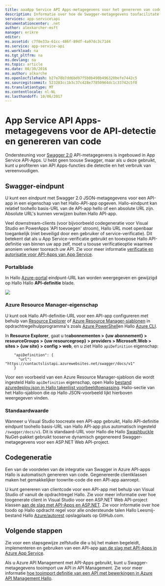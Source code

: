 ```yaml
---
title: aaaApp Service API Apps-metagegevens voor het genereren van code voor het opsporen en | Microsoft Docs
description: Informatie over hoe de Swagger-metagegevens toofacilitate API-detectie en genereren van code voor het gebruik van API-Apps in Azure App Service.
services: app-service\api
documentationcenter: .net
author: alexkarcher-msft
manager: erikre
editor: 
ms.assetid: c7f8e33a-61cc-486f-89df-4a97dc3c71d4
ms.service: app-service-api
ms.workload: na
ms.tgt_pltfrm: na
ms.devlang: na
ms.topic: article
ms.date: 08/30/2016
ms.author: alkarche
ms.openlocfilehash: b27e70b7dd6bd97f5b0b490b496320befe7442c5
ms.sourcegitcommit: 523283cc1b3c37c428e77850964dc1c33742c5f0
ms.translationtype: MT
ms.contentlocale: nl-NL
ms.lasthandoff: 10/06/2017
---
```

# <a name="app-service-api-apps-metadata-for-api-discovery-and-code-generation"></a>App Service API Apps-metagegevens voor de API-detectie en genereren van code
Ondersteuning voor [Swagger 2.0](http://swagger.io/) API-metagegevens is ingebouwd in App Service API-Apps. U hebt geen toouse Swagger, maar als u deze gebruikt, kunt u profiteren van API Apps-functies die detectie en het verbruik van vereenvoudigen.   

## <a name="swagger-endpoint"></a>Swagger-eindpunt
U kunt een eindpunt met Swagger 2.0 JSON-metagegevens voor een API-app in een eigenschap van het Hallo-API-app opgeven. Hallo-eindpunt kan relatief toohello basis-URL van de API-app hello of een absolute URL zijn. Absolute URL's kunnen verwijzen buiten Hallo API-app. 

Veel downstream-clients (voor bijvoorbeeld codegeneratie voor Visual Studio en PowerApps 'API toevoegen' stroom), Hallo URL moet openbaar toegankelijk (niet beveiligd door een gebruiker of service-verificatie). Dit betekent dat als u App Service-verificatie gebruikt en tooexpose Hallo API-definitie van binnen uw app zelf, moet u toouse verificatieoptie waarmee anoniem verkeer tooreach uw API. Zie voor meer informatie [verificatie en autorisatie voor API-Apps van App Service](app-service-api-authentication.md).

### <a name="portal-blade"></a>Portalblade
In Hallo [Azure-portal](https://portal.azure.com/) eindpunt-URL kan worden weergegeven en gewijzigd op Hallo Hallo **API-definitie** blade.

![](./media/app-service-api-metadata/apidefblade.png)

### <a name="azure-resource-manager-property"></a>Azure Resource Manager-eigenschap
U kunt ook Hallo API-definitie-URL voor een API-app configureren met behulp van [Resource Explorer](https://resources.azure.com/) of [Azure Resource Manager-sjablonen](../azure-resource-manager/resource-group-authoring-templates.md) in opdrachtregelhulpprogramma's zoals [Azure PowerShell](/powershell/azureps-cmdlets-docs)en Hallo [Azure CLI](../cli-install-nodejs.md). 

In **Resource Explorer**, gaat u te**abonnementen > {uw abonnement} > resourceGroups > {uw resourcegroep} > providers > Microsoft.Web > sites > {uw site} > config > web**, en u ziet Hallo `apiDefinition` eigenschap:

        "apiDefinition": {
          "url": "https://contactslistapi.azurewebsites.net/swagger/docs/v1"
        }

Voor een voorbeeld van een Azure Resource Manager-sjabloon die wordt ingesteld Hallo `apiDefinition` eigenschap, open Hallo [bestand azuredeploy.json in Hallo takenlijst voorbeeldtoepassing](https://github.com/azure-samples/app-service-api-dotnet-todo-list/blob/master/azuredeploy.json). Hallo-sectie van het Hallo-sjabloon die op Hallo JSON-voorbeeld lijkt hierboven weergegeven vinden.

### <a name="default-value"></a>Standaardwaarde
Wanneer u Visual Studio toocreate een API-app gebruikt, Hallo API-definitie eindpunt toohello basis-URL van Hallo API-app plus automatisch ingesteld `/swagger/docs/v1`. Dit is standaard-URL voor Hallo die Hallo [Swashbuckle](https://www.nuget.org/packages/Swashbuckle) NuGet-pakket gebruikt tooserve dynamisch gegenereerd Swagger-metagegevens voor een ASP.NET Web API-project. 

## <a name="code-generation"></a>Codegeneratie
Een van de voordelen van de integratie van Swagger in Azure API-apps Hallo is automatisch genereren van code. Gegenereerde clientklassen maken het gemakkelijker toowrite-code die een API-app aanroept.

U kunt genereren van clientcode voor een API-app met behulp van Visual Studio of vanuit de opdrachtregel Hallo. Zie voor meer informatie over hoe toogenerate client in Visual Studio voor een ASP.NET Web API-project klassen [aan de slag met API-Apps en ASP.NET](app-service-api-dotnet-get-started.md#codegen). Zie voor informatie over hoe toodo op Hallo opdracht regel voor alle ondersteunde talen Hallo Leesmij-bestand Hallo [Azure/autorest](https://github.com/azure/autorest) opslagplaats op GitHub.com.

## <a name="next-steps"></a>Volgende stappen
Zie voor een stapsgewijze zelfstudie die u bij het maken begeleidt, implementeren en gebruiken van een API-app [aan de slag met API-Apps in Azure App Service](app-service-api-dotnet-get-started.md).

Als u Azure API Management met API-Apps gebruikt, kunt u Swagger-metagegevens tooimport uw API in API Management. Zie voor meer informatie [hoe tooimport definitie van een API met bewerkingen in Azure API Management Hallo](../api-management/api-management-howto-import-api.md). 

